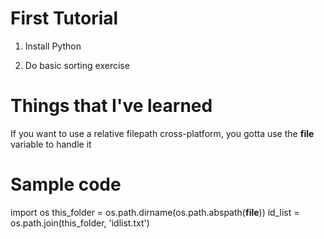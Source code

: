 # First Tutorial

1. Install Python

2. Do basic sorting exercise

# Things that I've learned

If you want to use a relative filepath cross-platform, you gotta use the __file__ variable to handle it

# Sample code

import os
this_folder = os.path.dirname(os.path.abspath(__file__))
id_list = os.path.join(this_folder, 'idlist.txt')
